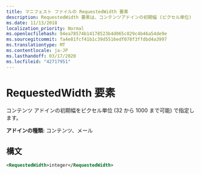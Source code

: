 ```yaml
---
title: マニフェスト ファイルの RequestedWidth 要素
description: RequestedWidth 要素は、コンテンツアドインの初期幅 (ピクセル単位) を指定します。
ms.date: 11/13/2018
localization_priority: Normal
ms.openlocfilehash: 94ea78574b14178523b4d065c829c4b46a54de9e
ms.sourcegitcommit: fa4e81fcf41b1c39d5516edf078f3ffdbd4a3997
ms.translationtype: MT
ms.contentlocale: ja-JP
ms.lasthandoff: 03/17/2020
ms.locfileid: "42717951"
---
```

# <a name="requestedwidth-element"></a>RequestedWidth 要素

コンテンツ アドインの初期幅をピクセル単位 (32 から 1000 まで可能) で指定します。

**アドインの種類:** コンテンツ、メール

## <a name="syntax"></a>構文

```XML
<RequestedWidth>integer</RequestedWidth>
```

